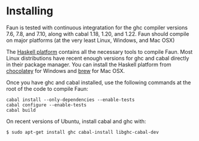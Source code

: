 # Installing

Faun is tested with continuous integratation for the ghc compiler versions 7.6,
7.8, and 7.10, along with cabal 1.18, 1.20, and 1.22. Faun should compile on
major platforms (at the very least Linux, Windows, and Mac OSX)

The [Haskell platform](https://www.haskell.org/platform/) contains all the
necessary tools to compile Faun. Most Linux distributions have recent
enough versions for ghc and cabal directly in their package manager. You can
install the Haskell platform from [chocolatey](https://chocolatey.org/) for
Windows and [brew](http://brew.sh/) for Mac OSX.

Once you have ghc and cabal installed, use the following commands at the
root of the code to compile Faun:

    cabal install --only-dependencies --enable-tests
    cabal configure --enable-tests
    cabal build

On recent versions of Ubuntu, install cabal and ghc with:

    $ sudo apt-get install ghc cabal-install libghc-cabal-dev

